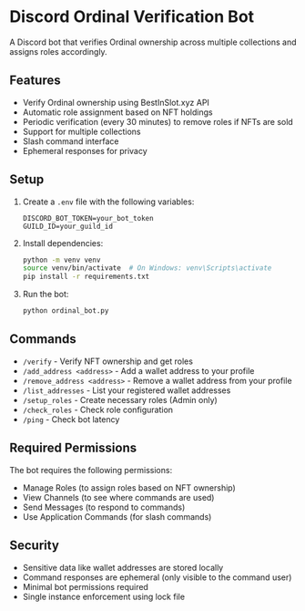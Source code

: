 # Discord Ordinal Verification Bot

A Discord bot that verifies Ordinal ownership across multiple collections and assigns roles accordingly.

## Features

- Verify Ordinal ownership using BestInSlot.xyz API
- Automatic role assignment based on NFT holdings
- Periodic verification (every 30 minutes) to remove roles if NFTs are sold
- Support for multiple collections
- Slash command interface
- Ephemeral responses for privacy

## Setup

1. Create a `.env` file with the following variables:
   ```
   DISCORD_BOT_TOKEN=your_bot_token
   GUILD_ID=your_guild_id
   ```

2. Install dependencies:
   ```bash
   python -m venv venv
   source venv/bin/activate  # On Windows: venv\Scripts\activate
   pip install -r requirements.txt
   ```

3. Run the bot:
   ```bash
   python ordinal_bot.py
   ```

## Commands

- `/verify` - Verify NFT ownership and get roles
- `/add_address <address>` - Add a wallet address to your profile
- `/remove_address <address>` - Remove a wallet address from your profile
- `/list_addresses` - List your registered wallet addresses
- `/setup_roles` - Create necessary roles (Admin only)
- `/check_roles` - Check role configuration
- `/ping` - Check bot latency

## Required Permissions

The bot requires the following permissions:
- Manage Roles (to assign roles based on NFT ownership)
- View Channels (to see where commands are used)
- Send Messages (to respond to commands)
- Use Application Commands (for slash commands)

## Security

- Sensitive data like wallet addresses are stored locally
- Command responses are ephemeral (only visible to the command user)
- Minimal bot permissions required
- Single instance enforcement using lock file
